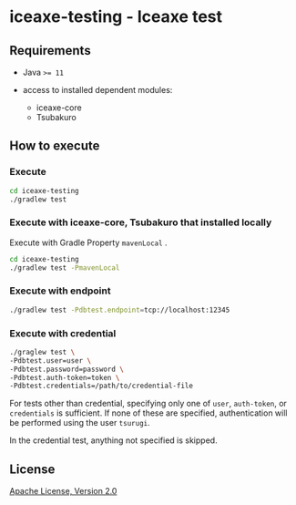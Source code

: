 # iceaxe-testing - Iceaxe test

## Requirements

* Java `>= 11`

* access to installed dependent modules:
  * iceaxe-core
  * Tsubakuro

## How to execute

### Execute

```bash
cd iceaxe-testing
./gradlew test
```

### Execute with iceaxe-core, Tsubakuro that installed locally

Execute with Gradle Property `mavenLocal` .

```bash
cd iceaxe-testing
./gradlew test -PmavenLocal
```

### Execute with endpoint

```bash
./gradlew test -Pdbtest.endpoint=tcp://localhost:12345
```

### Execute with credential

```bash
./graglew test \
-Pdbtest.user=user \
-Pdbtest.password=password \
-Pdbtest.auth-token=token \
-Pdbtest.credentials=/path/to/credential-file
```

For tests other than credential, specifying only one of `user`, `auth-token`, or `credentials` is sufficient. If none of these are specified, authentication will be performed using the user `tsurugi`.

In the credential test, anything not specified is skipped.

## License

[Apache License, Version 2.0](http://www.apache.org/licenses/LICENSE-2.0)


